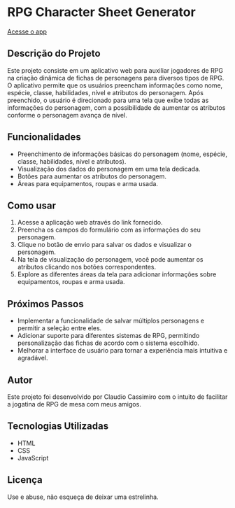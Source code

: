 # RPG Character Sheet Generator

[Acesse o app](https://claudiocassimiro.github.io/RPG-Gerador-de-Fichas-de-Personagens/)

## Descrição do Projeto

Este projeto consiste em um aplicativo web para auxiliar jogadores de RPG na criação dinâmica de fichas de personagens para diversos tipos de RPG. O aplicativo permite que os usuários preencham informações como nome, espécie, classe, habilidades, nível e atributos do personagem. Após preenchido, o usuário é direcionado para uma tela que exibe todas as informações do personagem, com a possibilidade de aumentar os atributos conforme o personagem avança de nível.

## Funcionalidades

- Preenchimento de informações básicas do personagem (nome, espécie, classe, habilidades, nível e atributos).
- Visualização dos dados do personagem em uma tela dedicada.
- Botões para aumentar os atributos do personagem.
- Áreas para equipamentos, roupas e arma usada.

## Como usar

1. Acesse a aplicação web através do link fornecido.
2. Preencha os campos do formulário com as informações do seu personagem.
3. Clique no botão de envio para salvar os dados e visualizar o personagem.
4. Na tela de visualização do personagem, você pode aumentar os atributos clicando nos botões correspondentes.
5. Explore as diferentes áreas da tela para adicionar informações sobre equipamentos, roupas e arma usada.

## Próximos Passos

- Implementar a funcionalidade de salvar múltiplos personagens e permitir a seleção entre eles.
- Adicionar suporte para diferentes sistemas de RPG, permitindo personalização das fichas de acordo com o sistema escolhido.
- Melhorar a interface de usuário para tornar a experiência mais intuitiva e agradável.

## Autor

Este projeto foi desenvolvido por Claudio Cassimiro com o intuito de facilitar a jogatina de RPG de mesa com meus amigos.

## Tecnologias Utilizadas

- HTML
- CSS
- JavaScript

## Licença

Use e abuse, não esqueça de deixar uma estrelinha.
